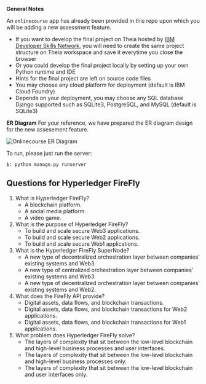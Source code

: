 
**General Notes**

An `onlinecourse` app has already been provided in this repo upon which you will be adding a new assessment feature.

- If you want to develop the final project on Theia hosted by [IBM Developer Skills Network](https://labs.cognitiveclass.ai/), you will need to create the same project structure on Theia workspace and save it everytime you close the browser
- Or you could develop the final project locally by setting up your own Python runtime and IDE
- Hints for the final project are left on source code files
- You may choose any cloud platform for deployment (default is IBM Cloud Foundry)
- Depends on your deployment, you may choose any SQL database Django supported such as SQLite3, PostgreSQL, and MySQL (default is SQLite3)

**ER Diagram**
For your reference, we have prepared the ER diagram design for the new assesement feature.

![Onlinecourse ER Diagram](https://github.com/ibm-developer-skills-network/final-cloud-app-with-database/blob/master/static/media/course_images/onlinecourse_app_er.png)

To run, please just run the server:
```
$: python manage.py runserver
```
## Questions for Hyperledger FireFly
1) What is Hyperledger FireFly?
   * A blockchain platform.
   * A social media platform.
   * A video game.
2) What is the purpose of Hyperledger FireFly?
   * To build and scale secure Web3 applications.
   * To build and scale secure Web2 applications.
   * To build and scale secure Web1 applications.
3) What is the Hyperledger FireFly SuperNode?
   * A new type of decentralized orchestration layer between companies’ existing systems and Web3.
   * A new type of centralized orchestration layer between companies’ existing systems and Web3.
   * A new type of decentralized orchestration layer between companies’ existing systems and Web2.
5) What does the FireFly API provide?
   * Digital assets, data flows, and blockchain transactions.
   * Digital assets, data flows, and blockchain transactions for Web2 applications.
   * Digital assets, data flows, and blockchain transactions for Web1 applications.
7) What problem does Hyperledger FireFly solve?
   * The layers of complexity that sit between the low-level blockchain and high-level business processes and user interfaces.
   * The layers of complexity that sit between the low-level blockchain and high-level business processes only.
   * The layers of complexity that sit between the low-level blockchain and user interfaces only.
